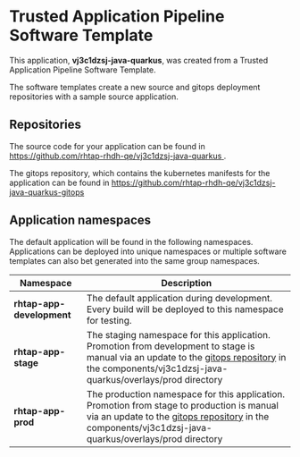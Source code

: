 # Trusted Application Pipeline Software Template

This application, **vj3c1dzsj-java-quarkus**, was created from a Trusted Application Pipeline Software Template.

The software templates create a new source and gitops deployment repositories with a sample source application. 

## Repositories

The source code for your application can be found in [https://github.com/rhtap-rhdh-qe/vj3c1dzsj-java-quarkus ](https://github.com/rhtap-rhdh-qe/vj3c1dzsj-java-quarkus ).
 
The gitops repository, which contains the kubernetes manifests for the application can be found in 
[https://github.com/rhtap-rhdh-qe/vj3c1dzsj-java-quarkus-gitops ](https://github.com/rhtap-rhdh-qe/vj3c1dzsj-java-quarkus-gitops ) 

## Application namespaces 

The default application will be found in the following namespaces. Applications can be deployed into unique namespaces or multiple software templates can also bet generated into the same group namespaces.  

|  Namespace   |  Description   |  
| -------- | -------- |   
| **rhtap-app-development** | The default application during development. Every build will be deployed to this namespace for testing. | 
| **rhtap-app-stage** | The staging namespace for this application. Promotion from development to stage is manual via an update to the [gitops repository](https://github.com/rhtap-rhdh-qe/vj3c1dzsj-java-quarkus-gitops ) in the components/vj3c1dzsj-java-quarkus/overlays/prod directory |  
| **rhtap-app-prod** | The production namespace for this application. Promotion from stage to production is manual via an update to the [gitops repository](https://github.com/rhtap-rhdh-qe/vj3c1dzsj-java-quarkus-gitops ) in the components/vj3c1dzsj-java-quarkus/overlays/prod directory | 